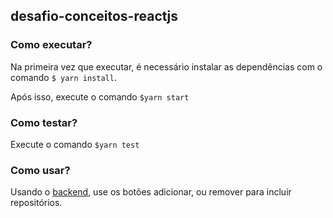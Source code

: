 ## desafio-conceitos-reactjs

### Como executar?

Na primeira vez que executar, é necessário instalar as dependências com o comando 
`$ yarn install`.

Após isso, execute o comando
`$yarn start`

### Como testar?

Execute o comando `$yarn test`

### Como usar? 

Usando o [backend](https://github.com/Jonss/desafio-conceitos-reactjs), use os botões adicionar, ou remover para incluir repositórios.